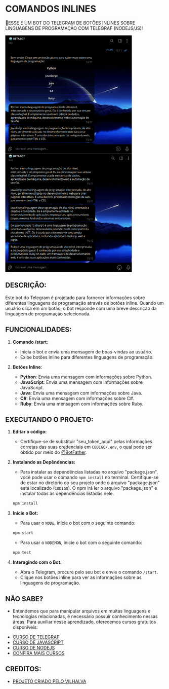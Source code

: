 # COMANDOS INLINES
🤤ESSE É UM BOT DO TELEGRAM DE BOTÕES INLINES SOBRE LINGUAGENS DE PROGRAMAÇÃO COM TELEGRAF (NODEJS/JS)!

<img src="./IMAGENS/FOTO_1.png" align="center" width="400"> <br>
<img src="./IMAGENS/FOTO_2.png" align="center" width="400"> <br>

## DESCRIÇÃO:
Este bot do Telegram é projetado para fornecer informações sobre diferentes linguagens de programação através de botões inline. Quando um usuário clica em um botão, o bot responde com uma breve descrição da linguagem de programação selecionada.

## FUNCIONALIDADES:
1. **Comando /start**:
   - Inicia o bot e envia uma mensagem de boas-vindas ao usuário.
   - Exibe botões inline para diferentes linguagens de programação.

2. **Botões Inline**:
   - **Python**: Envia uma mensagem com informações sobre Python.
   - **JavaScript**: Envia uma mensagem com informações sobre JavaScript.
   - **Java**: Envia uma mensagem com informações sobre Java.
   - **C#**: Envia uma mensagem com informações sobre C#.
   - **Ruby**: Envia uma mensagem com informações sobre Ruby.

## EXECUTANDO O PROJETO:
1. **Editar o código:**
   - Certifique-se de substituir "seu_token_aqui" pelas informações corretas das suas credenciais em `CODIGO/.env`, o qual pode ser obtido por meio do [@BotFather](https://t.me/BotFather).
   
2. **Instalando as Depêndencias:**
   - Para instalar as dependências listadas no arquivo "package.json", você pode usar o comando `npm install` no terminal. Certifique-se de estar no diretório do seu projeto onde o arquivo "package.json" está localizado (`CODIGO`). O npm irá ler o arquivo "package.json" e instalar todas as dependências listadas nele. 

   ```bash
   npm install
   ```

3. **Inicie o Bot:**
   - Para usar o `NODE`, inicie o bot com o seguinte comando:
    ```bash
    npm start
    ```

    - Para usar o `NODEMON`, inicie o bot com o seguinte comando:
    ```bash
    npm test
    ```

4. **Interagindo com o Bot:**
   - Abra o Telegram, procure pelo seu bot e envie o comando `/start`.
   - Clique nos botões inline para ver as informações sobre as linguagens de programação.

## NÃO SABE?
- Entendemos que para manipular arquivos em muitas linguagens e tecnologias relacionadas, é necessário possuir conhecimento nessas áreas. Para auxiliar nesse aprendizado, oferecemos cursos gratuitos disponíveis:
* [CURSO DE TELEGRAF](https://github.com/VILHALVA/CURSO-DE-TELEGRAF)
* [CURSO DE JAVASCRIPT](https://github.com/VILHALVA/CURSO-DE-JAVASCRIPT)
* [CURSO DE NODEJS](https://github.com/VILHALVA/CURSO-DE-NODEJS)
* [CONFIRA MAIS CURSOS](https://github.com/VILHALVA?tab=repositories&q=+topic:CURSO)

## CREDITOS:
- [PROJETO CRIADO PELO VILHALVA](https://github.com/VILHALVA)


